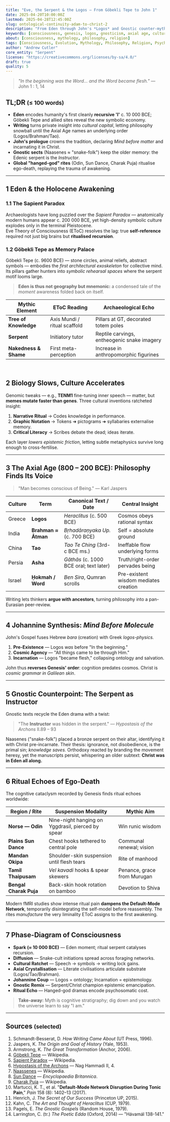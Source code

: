 ```yaml
---
title: "Eve, the Serpent & the Logos — From Göbekli Tepe to John 1"
date: 2025-04-20T10:00:00Z
lastmod: 2025-04-28T12:45:00Z
slug: ontological-continuity-adam-to-christ-2
description: "From Eden through John's *Logos* and Gnostic counter-myths to global 'hanged-god' rites, this essay reconstructs how reflexive consciousness emerged, iterated, and finally theorised itself."
keywords: [consciousness, genesis, logos, gnosticism, axial age, cultural evolution, self-awareness, serpent]
about: [consciousness, mythology, philosophy, religion]
tags: [Consciousness, Evolution, Mythology, Philosophy, Religion, Psychology]
author: "Andrew Cutler"
core_entity: "Serpent"
license: "https://creativecommons.org/licenses/by-sa/4.0/"
draft: true
quality: 5
---
```


> *"In the beginning was the Word… and the Word became flesh."* — John 1 : 1, 14

## TL;DR <small>(≤ 100 words)</small>

- **Eden** encodes humanity's first cleanly **recursive 'I'** c. 10 000 BCE; Göbekli Tepe and allied sites reveal the new symbolic economy. 
- **Writing** turns private insight into *cultural capital*, letting philosophy snowball until the Axial Age names an underlying order (Logos/Brahman/Tao). 
- **John's prologue** crowns the tradition, declaring *Mind before matter* and incarnating it in Christ. 
- **Gnostic sects** (Naasenes ≈ "snake-folk") keep the older memory: the Edenic serpent is the *Instructor*. 
- **Global "hanged-god" rites** (Odin, Sun Dance, Charak Puja) ritualise ego-death, replaying the trauma of awakening.

---

## 1  Eden & the Holocene Awakening

### 1.1  The Sapient Paradox

Archaeologists have long puzzled over the *Sapient Paradox* — anatomically modern humans appear c. 200 000 BCE, yet high-density symbolic culture explodes only in the terminal Pleistocene.  
Eve Theory of Consciousness (EToC) resolves the lag: true **self-reference** required not just big brains but **ritualised recursion**.  

### 1.2  Göbekli Tepe as Memory Palace  

Göbekli Tepe (c. 9600 BCE) — stone circles, animal reliefs, abstract symbols — embodies the *first architectural exoskeleton* for collective mind. Its pillars gather hunters into *symbolic rehearsal spaces* where the serpent motif looms large.  

> **Eden is thus not geography but mnemonic:** a condensed tale of the *moment* awareness folded back on itself.

| Mythic Element | EToC Reading | Archaeological Echo |
|---|---|---|
| **Tree of Knowledge** | Axis Mundi / ritual scaffold | Pillars at GT, decorated totem poles |
| **Serpent** | Initiatory tutor | Reptile carvings, entheogenic snake imagery |
| **Nakedness & Shame** | First meta-perception | Increase in anthropomorphic figurines |

<br>

## 2 Biology Slows, Culture Accelerates

Genomic tweaks — e.g., **TENM1** fine-tuning inner speech — matter, but **memes mutate faster than genes**. Three cultural inventions ratcheted insight:

1. **Narrative Ritual** → Codes knowledge in performance.
2. **Graphic Notation** → Tokens ➜ pictograms ➜ syllabaries externalise memory.
3. **Critical Literacy** → Scribes debate the dead; ideas iterate.

Each layer *lowers epistemic friction*, letting subtle metaphysics survive long enough to cross-fertilise.

---

## 3  The Axial Age (800 – 200 BCE): Philosophy Finds Its Voice

> "Man becomes conscious of Being." — Karl Jaspers

| Culture | Term | Canonical Text / Date | Central Insight |
|---|---|---|---|
| Greece | **Logos** | *Heraclitus* (c. 500 BCE) | Cosmos obeys rational syntax |
| India | **Brahman ≈ Ātman** | *Bṛhadāraṇyaka Up.* (c. 700 BCE) | Self = absolute ground |
| China | **Tao** | *Tao Te Ching* (3rd-c BCE ms.) | Ineffable flow underlying forms |
| Persia | **Asha** | *Gāthās* (c. 1000 BCE oral; text later) | Truth/right-order pervades being |
| Israel | **Ḥokmah / Word** | *Ben Sira*, Qumran scrolls | Pre-existent wisdom mediates creation |

Writing lets thinkers **argue with ancestors**, turning philosophy into a pan-Eurasian peer-review.

---

## 4  Johannine Synthesis: *Mind Before Molecule*

John's Gospel fuses Hebrew *bara* (creation) with Greek *logos-physics.*  

1. **Pre-Existence** — Logos *was* before "In the beginning."  
2. **Cosmic Agency** — "All things came to be through Him."  
3. **Incarnation** — Logos "became flesh," collapsing ontology and salvation.  

John thus **reverses Genesis' order**: cognition predates cosmos. Christ is *cosmic grammar in Galilean skin*.

---

## 5 Gnostic Counterpoint: The Serpent as Instructor

Gnostic texts recycle the Eden drama with a twist:

> "The **Instructor** was hidden in the serpent." — *Hypostasis of the Archons* II.89 – 93 

Naasenes ("snake-folk") placed a bronze serpent on their altar, identifying it with Christ pre-incarnate. 
Their thesis: ignorance, not disobedience, is the primal sin; *knowledge saves.* 
Orthodoxy reacted by branding the movement heresy, yet the manuscripts persist, whispering an older subtext: **Christ was in Eden all along.**

---

## 6  Ritual Echoes of Ego-Death

The cognitive cataclysm recorded by Genesis finds ritual echoes worldwide:

| Region / Rite | Suspension Modality | Mythic Aim |
|---|---|---|
| **Norse — Odin** | Nine-night hanging on Yggdrasil, pierced by spear | Win runic wisdom |
| **Plains Sun Dance** | Chest hooks tethered to central pole | Communal renewal; vision |
| **Mandan Okipa** | Shoulder-skin suspension until flesh tears | Rite of manhood |
| **Tamil Thaipusam** | *Vel kavadi* hooks & spear skewers | Penance, grace from Murugan |
| **Bengal Charak Puja** | Back-skin hook rotation on bamboo | Devotion to Shiva |

Modern fMRI studies show intense ritual pain **dampens the Default-Mode Network**, temporarily disintegrating the self-model before reassembly. The rites *manufacture* the very liminality EToC assigns to the first awakening.

---

## 7  Phase-Diagram of Consciousness

- **Spark (≈ 10 000 BCE)** — Eden moment; ritual serpent catalyses recursion.  
- **Diffusion** — Snake-cult initiations spread across foraging networks.  
- **Cultural Ratchet** — Speech → symbols → writing lock gains.  
- **Axial Crystallisation** — Literate civilisations articulate substrate (Logos/Tao/Brahman).  
- **Johannine Coup** — Logos = ontology; Incarnation = epistemology.  
- **Gnostic Remix** — Serpent/Christ champion epistemic emancipation.  
- **Ritual Echo** — Hanged-god dramas encode psychosomatic cost.

> **Take-away:** Myth is cognitive stratigraphy; dig down and you watch the universe learn to say "I am."

---

## Sources <small>(selected)</small>

1. Schmandt-Besserat, D. *How Writing Came About* (UT Press, 1996).
2. Jaspers, K. *The Origin and Goal of History* (Yale, 1953).
3. Armstrong, K. *The Great Transformation* (Anchor, 2006).
4. [Göbekli Tepe](https://en.wikipedia.org/wiki/G%C3%B6bekli_Tepe) — Wikipedia.
5. [Sapient Paradox](https://en.wikipedia.org/wiki/Sapient_paradox) — Wikipedia.
6. [Hypostasis of the Archons](https://en.wikipedia.org/wiki/Hypostasis_of_the_Archons) — Nag Hammadi II, 4.
7. [Naassenes](https://en.wikipedia.org/wiki/Naassenes) — Wikipedia.
8. [Sun Dance](https://www.britannica.com/topic/Sun-Dance) — *Encyclopaedia Britannica*.
9. [Charak Puja](https://en.wikipedia.org/wiki/Charak_Puja) — Wikipedia.
10. Martucci, K. T., et al. "**Default-Mode Network Disruption During Tonic Pain**," *Pain* 158 (8): 1402–13 (2017).
11. Henrich, J. *The Secret of Our Success* (Princeton UP, 2015).
12. Kahn, C. *The Art and Thought of Heraclitus* (CUP, 1979).
13. Pagels, E. *The Gnostic Gospels* (Random House, 1979).
14. Larrington, C. (tr.) *The Poetic Edda* (Oxford, 2014) — "Hávamál 138-141."